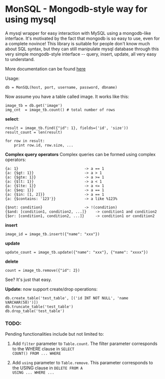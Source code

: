 MonSQL - Mongodb-style way for using mysql
====================
A mysql wrapper for easy interaction with MySQL using a mongodb-like interface. It's motivated by the fact that mongodb is so easy to use, even for a complete novince! This library is suitable for people don't know much about SQL syntax, but they can still manipulate mysql database through this very simple mongodb-style interface -- query, insert, update, all very easy to understand.  

More documentation can be found [here](http://monsql.readthedocs.org/en/latest/)

Usage:  

	db = MonSQL(host, port, username, password, dbname)  

Now assume you have a table called image. It works like this:  

	image_tb = db.get('image')
	img_cnt  = image_tb.count() # total number of rows

**select**:
	
	result = image_tb.find({"id": 1}, fields=('id', 'size'))  
	result_count = len(result) 

	for row in result:
		print row.id, row.size, ...

**Complex query operators** Complex queries can be formed using complex operators:

	{a: 1}                              -> a == 1
    {a: {$gt: 1}}                       -> a > 1
    {a: {$gte: 1}}                      -> a >= 1
    {a: {$lt: 1}}                       -> a < 1
    {a: {$lte: 1}}                      -> a <= 1
    {a: {$eq: 1}}                       -> a == 1
    {a: {$in: [1, 2]}}                  -> a == 1
    {a: {$contains: '123'}}             -> a like %123%

    {$not: condition}                   -> !(condition)
    {$and: [condition1, condition2, ...]}    -> condition1 and condition2
    {$or: [condition1, condition2, ...]}     -> condition1 or condition2

**insert**

	image_id = image_tb.insert({"name": "xxx"})  

**update**

	update_count = image_tb.update({"name": "xxx"}, {"name": "xxxx"})  

**delete**

	count = image_tb.remove({"id": 2})  


See? It's just that easy.  

**Update:** now support create/drop operations:

	db.create_table('test_table', [('id INT NOT NULL', 'name VARCHAR(50)')])
	db.truncate_table('test_table')
	db.drop_table('test_table')

### TODO:

Pending functionalities include but not limited to:

1.  Add <code>filter</code> parameter to <code>Table.count</code>. The filter parameter corresponds to the WHERE clause in <code>SELECT COUNT() FROM ... WHERE </code>

2.  Add <code>using</code> parameter to <code>Table.remove</code>. This parameter corresponds to the USING clause in <code>DELETE FROM A USING ... WHERE ...</code>

